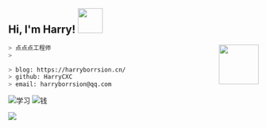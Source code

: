 <h2> Hi, I'm Harry! <img src="https://media.giphy.com/media/mGcNjsfWAjY5AEZNw6/giphy.gif" width="50"></h2>

<img align='right' src="https://cdn.jsdelivr.net/gh/fushaolei/img/20200717001629.gif" width="80">

````bash
> 点点点工程师
> 
````
````bash
> blog: https://harryborrsion.cn/
> github: HarryCXC
> email: harryborrsion@qq.com
````

![学习](http://wx4.sinaimg.cn/mw690/6a04b428gy1g0zytmlbkfg209q06y75m.gif)
![钱](http://wx4.sinaimg.cn/mw690/6a04b428gy1g0zytmzmjlg209q06ymym.gif)


![](https://github-readme-stats.vercel.app/api?username=HarryCXC&show_icons=true&hide=[%22issues%22])
